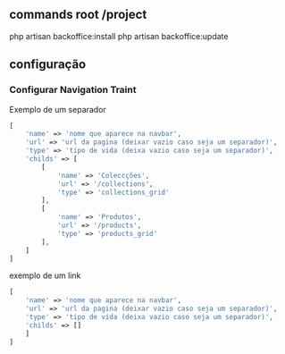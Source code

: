 ## commands root /project
php artisan backoffice:install
php artisan backoffice:update

## configuração
### Configurar Navigation Traint

Exemplo de um separador
```php
[
	'name' => 'nome que aparece na navbar',
	'url' => 'url da pagina (deixar vazio caso seja um separador)',
	'type' => 'tipo de vida (deixa vazio caso seja um separador)',
	'childs' => [
		[
			'name' => 'Coleccções',
			'url' => '/collections',
			'type' => 'collections_grid'
		],
		[
			'name' => 'Produtos',
			'url' => '/products',
			'type' => 'products_grid'
		],
	]
]
```

exemplo de um link
```php
[
	'name' => 'nome que aparece na navbar',
	'url' => 'url da pagina (deixar vazio caso seja um separador)',
	'type' => 'tipo de vida (deixa vazio caso seja um separador)',
	'childs' => []
	]
]
```

